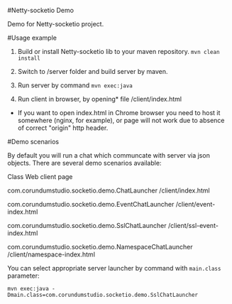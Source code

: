 #Netty-socketio Demo

Demo for Netty-socketio project.

#Usage example

1. Build or install Netty-socketio lib to your maven repository.
   `mvn clean install`

2. Switch to /server folder and build server by maven.

3. Run server by command
   `mvn exec:java`

4. Run client in browser, by opening* file /client/index.html

* If you want to open index.html in Chrome browser you need to host it somewhere (nginx, for example),
 or page will not work due to absence of correct "origin" http header.

#Demo scenarios

By default you will run a chat which communcate with server via json objects.
There are several demo scenarios available:

 Class                                                    Web client page

 com.corundumstudio.socketio.demo.ChatLauncher            /client/index.html

 com.corundumstudio.socketio.demo.EventChatLauncher       /client/event-index.html

 com.corundumstudio.socketio.demo.SslChatLauncher         /client/ssl-event-index.html

 com.corundumstudio.socketio.demo.NamespaceChatLauncher   /client/namespace-index.html


You can select appropriate server launcher by command with `main.class` parameter:

 `mvn exec:java -Dmain.class=com.corundumstudio.socketio.demo.SslChatLauncher`


   